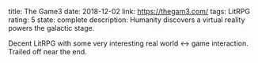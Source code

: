 title: The Game3
date: 2018-12-02
link: https://thegam3.com/
tags: LitRPG
rating: 5
state: complete
description: Humanity discovers a virtual reality powers the galactic stage.

Decent LitRPG with some very interesting real world <-> game interaction.
Trailed off near the end.
